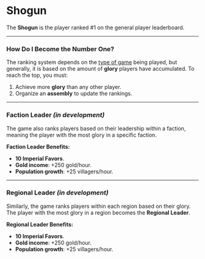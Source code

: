 # Shogun

The **Shogun** is the player ranked #1 on the general player leaderboard.

---

### How Do I Become the Number One?

The ranking system depends on the [type of game](./games.md) being played, but generally, it is based on the amount of **glory** players have accumulated. To reach the top, you must:  
1. Achieve more **glory** than any other player.  
2. Organize an **assembly** <!-- (a political action) --> to update the rankings.

<!-- ---

### How to Organize an Assembly?

- Unlock the **politics menu** and navigate to the **Specials** subcategory.  
- The player who organizes any assembly will be recognized by the Emperor and awarded **Imperial Favors**. However, the earlier an assembly is organized, the more expensive it will be.  
- Only one player can activate this action at a time, so be the first to claim the **Imperial reward**.
 -->
<!-- ---

### Benefits of Being Shogun

Upon achieving the Shogunate, you gain:  
- **30 Imperial Favors**.  
- **Extra gold production**: +500 gold/hour.  
- **Extra population growth**: +50 villagers/hour.  

You can see who holds the Shogun title in the **Dynasty panel** and view the Shogun history for the game in the **Shoguns** submenu within the **Rankings Menu**.
 -->
<!-- ---

### Imperial Respect

Earning **Imperial Respect points** is a common goal in various game types.  

#### How to Earn Imperial Respect Points?
- Players earn these points by becoming Shogun and maintaining their leadership for a certain number of days.  
- The required number of days varies between games, typically ranging from **2 to 5 days**.  
- Even within the same game, the required days can change. Early in the game, more days are needed, while later in the game, fewer days are required to speed up its conclusion.  

#### Respect Point Penalty
- For each Imperial Respect point earned, the current Shogun gains **10% less glory**, making it harder to maintain the Shogunate as they approach victory.
 -->
---

### Faction Leader *(in development)*

The game also ranks players based on their leadership within a faction, meaning the player with the most glory in a specific faction.  

**Faction Leader Benefits:**  
- **10 Imperial Favors**.  
- **Gold income**: +250 gold/hour.  
- **Population growth**: +25 villagers/hour.

---

### Regional Leader *(in development)*

Similarly, the game ranks players within each region based on their glory. The player with the most glory in a region becomes the **Regional Leader**.

**Regional Leader Benefits:**  
- **10 Imperial Favors**.  
- **Gold income**: +250 gold/hour.  
- **Population growth**: +25 villagers/hour.  